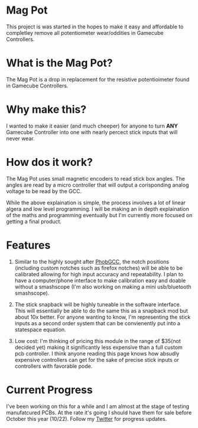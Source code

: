 # Mag Pot
This project is was started in the hopes to make it easy and affordable to completley remove all potentiometer wear/oddities in Gamecube Controllers.


# What is the Mag Pot?
The Mag Pot is a drop in replacement for the resistive potentioimeter found in Gamecube Controllers. 

# Why make this?
I wanted to make it easier (and much cheeper) for anyone to turn **ANY** Gamecube Controller into one with nearly percect stick inputs that will never wear.

# How dos it work?
The Mag Pot uses small magnetic encoders to read stick box angles. The angles are read by a micro controller that will output a corisponding analog voltage to be read by the GCC.

While the above explaination is simple, the process involves a lot of linear algera and low level programming. I will be making an in depth explaination of the maths and programming eventually but I'm currently more focused on getting a final product.

# Features
1. Similar to the highly sought after [PhobGCC](https://github.com/Phobos132/PhobGCC), the notch positions (including custom notches such as firefox notches) will be able to be calibrated allowing for high input accuracy and repeatability. I plan to have a computer/phone interface to make calibration easy and doable without a smashscope (I'm also working on making a mini usb/bluetooth smashscope). 

2. The stick snapback will be highly tuneable in the software interface. This will essentially be able to do the same this as a snapback mod but about 10x better. For anyone wanting to know, I'm representing the stick inputs as a second order system that can be convienently put into a statespace equation.

3. Low cost: I'm thinking of pricing this module in the range of $35(not decided yet) making it significantly less expensive than a full custom pcb controller. I think anyone reading this page knows how absudly expensive controllers can get for the sake of precise stick inputs or controllers with favorable pode. 

# Current Progress
I've been working on this for a while and I am almost at the stage of testing manufatcured PCBs. At the rate it's going I should have them for sale before October this year (10/22). Follow my [Twitter](https://twitter.com/bread_mods) for progress updates.